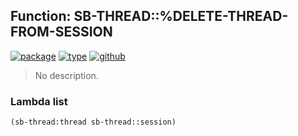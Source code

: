 ## Function: SB-THREAD::%DELETE-THREAD-FROM-SESSION
[![package](https://img.shields.io/badge/Package-SB--THREAD-5f9ea0.svg?style=social&colorA=999999)](../) [![type](https://img.shields.io/badge/Type-Function-5f9ea0.svg?style=social&colorA=999999)](../#function) [![github](https://img.shields.io/badge/GitHub-View_the_source-5f9ea0.svg?style=social&colorA=999999&logo=github)](https://github.com/sbcl/sbcl/blob/master/src/code/target-thread.lisp/) 

> No description.

### Lambda list
```cl
(sb-thread:thread sb-thread::session)
```
